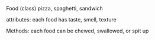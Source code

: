 Food (class) pizza, spaghetti, sandwich

attributes: each food has taste, smell, texture

Methods: each food can be chewed, swallowed, or spit up
